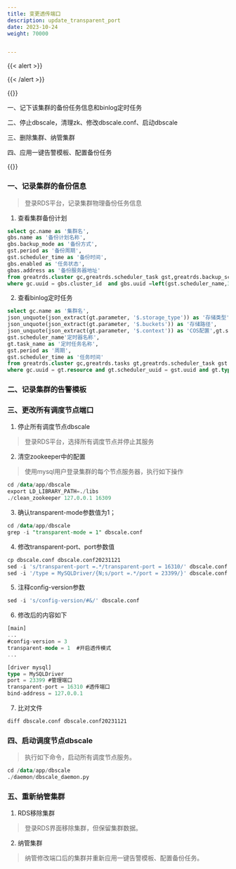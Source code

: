 ```yaml
---
title: 变更透传端口
description: update_transparent_port
date: 2023-10-24
weight: 70000


---
```


{{< alert >}}

{{< /alert >}}

{{<note>}}

一、记下该集群的备份任务信息和binlog定时任务

二、停止dbscale，清理zk、修改dbscale.conf、启动dbscale

三、删除集群、纳管集群

四、应用一键告警模板、配置备份任务

{{</note>}}




### 一、记录集群的备份信息
> 登录RDS平台，记录集群物理备份任务信息

1. 查看集群备份计划
```sql
select gc.name as '集群名',
gbs.name as '备份计划名称',
gbs.backup_mode as '备份方式',
gst.period as '备份周期',
gst.scheduler_time as '备份时间',
gbs.enabled as '任务状态',
gbas.address as '备份服务器地址'
from greatrds.cluster gc,greatrds.scheduler_task gst,greatrds.backup_schedule gbs,greatrds.backup_server gbas
where gc.uuid = gbs.cluster_id  and gbs.uuid =left(gst.scheduler_name,36) and gbs.backup_server_uuid = gbas.uuid;
```

2. 查看binlog定时任务
```sql
select gc.name as '集群名',
json_unquote(json_extract(gt.parameter, '$.storage_type')) as '存储类型',
json_unquote(json_extract(gt.parameter, '$.buckets')) as '存储路径',
json_unquote(json_extract(gt.parameter, '$.context')) as 'COS配置',gt.status as '任务状态',
gst.scheduler_name'定时器名称',
gt.task_name as '定时任务名称',
gst.period as '周期',
gst.scheduler_time as '任务时间'
from greatrds.cluster gc,greatrds.tasks gt,greatrds.scheduler_task gst
where gc.uuid = gt.resource and gt.scheduler_uuid = gst.uuid and gt.type = 'binlog_backup'\G

```

### 二、记录集群的告警模板





### 三、更改所有调度节点端口

1. 停止所有调度节点dbscale
> 登录RDS平台，选择所有调度节点并停止其服务

2. 清空zookeeper中的配置
> 使用mysql用户登录集群的每个节点服务器，执行如下操作
```sql
cd /data/app/dbscale
export LD_LIBRARY_PATH=./libs
./clean_zookeeper 127.0.0.1 16309
```

3. 确认transparent-mode参数值为1；
```sql
cd /data/app/dbscale
grep -i "transparent-mode = 1" dbscale.conf
```


4. 修改transparent-port、port参数值
```sql
cp dbscale.conf dbscale.conf20231121
sed -i 's/transparent-port =.*/transparent-port = 16310/' dbscale.conf
sed -i '/type = MySQLDriver/{N;s/port =.*/port = 23399/}' dbscale.conf
```

5. 注释config-version参数
```sql
sed -i 's/config-version/#&/' dbscale.conf
```
6. 修改后的内容如下
```sql
[main]
...
#config-version = 3
transparent-mode = 1  #开启透传模式
...

[driver mysql]
type = MySQLDriver
port = 23399 #管理端口
transparent-port = 16310 #透传端口
bind-address = 127.0.0.1
```

7. 比对文件
```sql
diff dbscale.conf dbscale.conf20231121
```


### 四、启动调度节点dbscale
> 执行如下命令，启动所有调度节点服务。
```sql
cd /data/app/dbscale
./daemon/dbscale_daemon.py
```

### 五、重新纳管集群

1. RDS移除集群
> 登录RDS界面移除集群，但保留集群数据。

2. 纳管集群
> 纳管修改端口后的集群并重新应用一键告警模板、配置备份任务。

